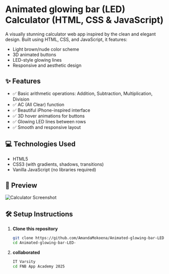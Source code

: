 # Animated glowing bar (LED) Calculator (HTML, CSS & JavaScript)

A visually stunning calculator web app inspired by the clean and elegant design. Built using HTML, CSS, and JavaScript, it features:
- Light brown/nude color scheme
- 3D animated buttons
- LED-style glowing lines
- Responsive and aesthetic design

## ✨ Features

- ✅ Basic arithmetic operations: Addition, Subtraction, Multiplication, Division
- ✅ AC (All Clear) function
- ✅ Beautiful iPhone-inspired interface
- ✅ 3D hover animations for buttons
- ✅ Glowing LED lines between rows
- ✅ Smooth and responsive layout

## 💻 Technologies Used

- HTML5
- CSS3 (with gradients, shadows, transitions)
- Vanilla JavaScript (no libraries required)

## 📸 Preview

![Calculator Screenshot](https://github.com/AmandaMokoena/Animated-glowing-bar-LED-/blob/main/Screenshot%202025-06-09%20231812.png) <!-- Replace with your actual screenshot file -->

## 🛠️ Setup Instructions

1. **Clone this repository**
   ```bash
   git clone https://github.com/AmandaMokoena/Animated-glowing-bar-LED-.git
   cd Animated-glowing-bar-LED-

2. **collaborated**
    ```bash
    IT Varsity
    cd FNB App Academy 2025
